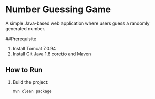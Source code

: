 # Number Guessing Game

A simple Java-based web application where users guess a randomly generated number.

##Prerequisite
1. Install Tomcat 7.0.94
2. Install Git Java 1.8 coretto and Maven

## How to Run
1. Build the project:
   ```sh
   mvn clean package
